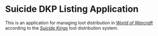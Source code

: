 # Suicide DKP Listing Application

This is an application for managing loot distribution in
[*World of Warcraft*](http://www.worldofwarcraft.com)
according to the
[*Suicide Kings*](http://www.wowpedia.org/Suicide_Kings)
loot distribution system.